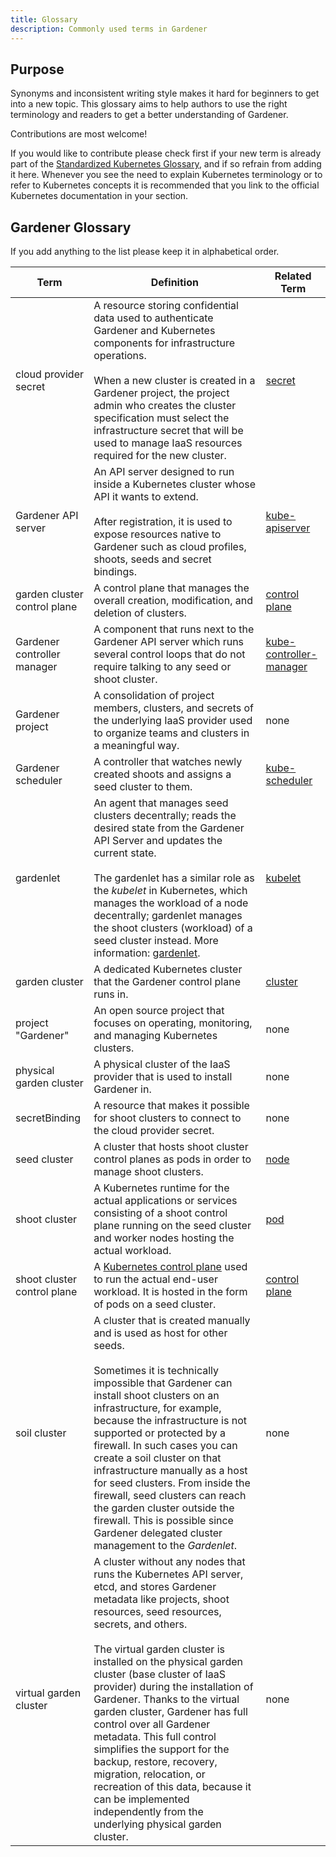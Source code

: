 ```yaml
---
title: Glossary
description: Commonly used terms in Gardener
---
```

## Purpose

Synonyms and inconsistent writing style makes it hard for beginners to get into a new topic. This glossary aims to help authors to use the right terminology and readers to get a better understanding of Gardener.

Contributions are most welcome!

If you would like to contribute please check first if your new term is already part of the [Standardized Kubernetes Glossary](https://kubernetes.io/docs/reference/glossary/?fundamental=true), and if so refrain from adding it here. Whenever you see the need to explain Kubernetes terminology or to refer to Kubernetes concepts it is recommended that you link to the official Kubernetes documentation in your section.

## Gardener Glossary

If you add anything to the list please keep it in alphabetical order.

| Term | Definition | Related Term |
| ---- | ---------- | ------------ |
| cloud provider secret | А resource storing confidential data used to authenticate Gardener and Kubernetes components for infrastructure operations. <br><br> When a new cluster is created in a Gardener project, the project admin who creates the cluster specification must select the infrastructure secret that will be used to manage IaaS resources required for the new cluster. | [secret](https://kubernetes.io/docs/concepts/configuration/secret/) |
| Gardener API server | An API server designed to run inside a Kubernetes cluster whose API it wants to extend. <br><br> After registration, it is used to expose resources native to Gardener such as cloud profiles, shoots, seeds and secret bindings.  | [kube-apiserver](https://kubernetes.io/docs/reference/command-line-tools-reference/kube-apiserver/) |
| garden cluster control plane | A control plane that manages the overall creation, modification, and deletion of clusters. | [control plane](https://kubernetes.io/docs/reference/glossary/?all=true#term-control-plane) | 
| Gardener controller manager | A component that runs next to the Gardener API server which runs several control loops that do not require talking to any seed or shoot cluster. | [kube-controller-manager](https://kubernetes.io/docs/reference/command-line-tools-reference/kube-controller-manager/) |
| Gardener project | A consolidation of project members, clusters, and secrets of the underlying IaaS provider used to organize teams and clusters in a meaningful way. | none |
| Gardener scheduler | A controller that watches newly created shoots and assigns a seed cluster to them. | [kube-scheduler](https://kubernetes.io/docs/reference/command-line-tools-reference/kube-scheduler/) |
| gardenlet | An agent that manages seed clusters decentrally; reads the desired state from the Gardener API Server and updates the current state. <br><br> The gardenlet has a similar role as the _kubelet_ in Kubernetes, which manages the workload of a node decentrally; gardenlet manages the shoot clusters (workload) of a seed cluster instead. More information: [gardenlet](https://github.com/gardener/gardener/blob/master/docs/concepts/gardenlet.md). | [kubelet](https://kubernetes.io/docs/reference/command-line-tools-reference/kubelet/) |
| garden cluster | A dedicated Kubernetes cluster that the Gardener control plane runs in. | [cluster](https://kubernetes.io/docs/reference/glossary/?fundamental=true#term-cluster) |
| project "Gardener"| An open source project that focuses on operating, monitoring, and managing Kubernetes clusters. | none |
| physical garden cluster | A physical cluster of the IaaS provider that is used to install Gardener in. | none |
| secretBinding | A resource that makes it possible for shoot clusters to connect to the cloud provider secret. | none | 
| seed cluster | A cluster that hosts shoot cluster control planes as pods in order to manage shoot clusters. | [node](https://kubernetes.io/docs/reference/glossary/?all=true#term-node) |
| shoot cluster | A Kubernetes runtime for the actual applications or services consisting of a shoot control plane running on the seed cluster and worker nodes hosting the actual workload. | [pod](https://kubernetes.io/docs/reference/glossary/?fundamental=true#term-pod) |
| shoot cluster control plane | A [Kubernetes control plane](https://kubernetes.io/docs/concepts/overview/components/#control-plane-components) used to run the actual end-user workload. It is hosted in the form of pods on a seed cluster. | [control plane](https://kubernetes.io/docs/reference/glossary/?all=true#term-control-plane) |
| soil cluster | A cluster that is created manually and is used as host for other seeds. <br><br> Sometimes it is technically impossible that Gardener can install shoot clusters on an infrastructure, for example, because the infrastructure is not supported or protected by a firewall. In such cases you can create a soil cluster on that infrastructure manually as a host for seed clusters. From inside the firewall, seed clusters can reach the garden cluster outside the firewall. This is possible since Gardener delegated cluster management to the _Gardenlet_. | none |
| virtual garden cluster | A cluster without any nodes that runs the Kubernetes API server, etcd, and stores Gardener metadata like projects, shoot resources, seed resources, secrets, and others. <br><br> The virtual garden cluster is installed on the physical garden cluster (base cluster of IaaS provider) during the installation of Gardener. Thanks to the virtual garden cluster, Gardener has full control over all Gardener metadata. This full control simplifies the support for the backup, restore, recovery, migration, relocation, or recreation of this data, because it can be implemented independently from the underlying physical garden cluster. | none |